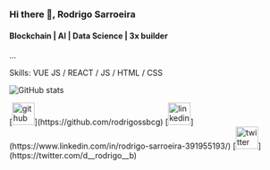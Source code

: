 ### Hi there 👋, Rodrigo Sarroeira
#### Blockchain | AI | Data Science | 3x builder
...

Skills: VUE JS / REACT / JS / HTML / CSS 

![GitHub stats](https://github-readme-stats.vercel.app/api?username=rodrigossbcg&show_icons=true&count_private=true)  

<div class="background-color: white; border-radius: 5px;">
[<img src='https://cdn.jsdelivr.net/npm/simple-icons@3.0.1/icons/github.svg' alt='github' height='40'>](https://github.com/rodrigossbcg)  [<img src='https://cdn.jsdelivr.net/npm/simple-icons@3.0.1/icons/linkedin.svg' alt='linkedin' height='40'>](https://www.linkedin.com/in/rodrigo-sarroeira-391955193/)  [<img src='https://cdn.jsdelivr.net/npm/simple-icons@3.0.1/icons/twitter.svg' alt='twitter' height='40'>](https://twitter.com/d__rodrigo__b)  
</div>
